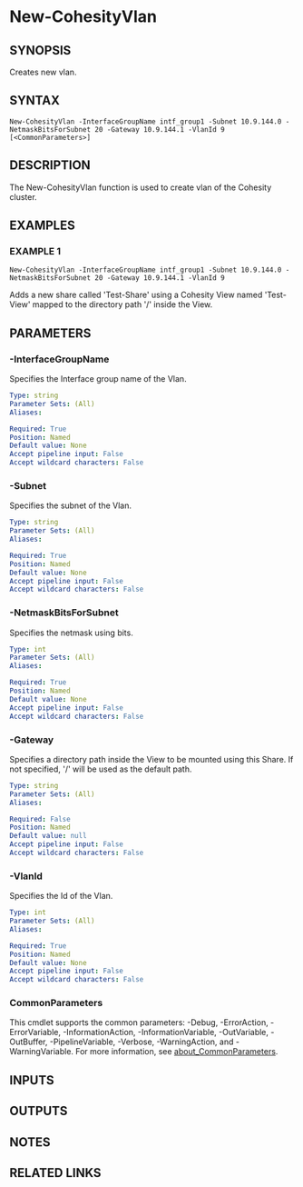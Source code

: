 # New-CohesityVlan

## SYNOPSIS
Creates new vlan.

## SYNTAX

```
New-CohesityVlan -InterfaceGroupName intf_group1 -Subnet 10.9.144.0 -NetmaskBitsForSubnet 20 -Gateway 10.9.144.1 -VlanId 9 [<CommonParameters>]
```

## DESCRIPTION
The New-CohesityVlan function is used to create vlan of the Cohesity cluster.

## EXAMPLES

### EXAMPLE 1
```
New-CohesityVlan -InterfaceGroupName intf_group1 -Subnet 10.9.144.0 -NetmaskBitsForSubnet 20 -Gateway 10.9.144.1 -VlanId 9
```

Adds a new share called 'Test-Share' using a Cohesity View named 'Test-View' mapped to the directory path '/' inside the View.

## PARAMETERS

### -InterfaceGroupName
Specifies the Interface group name of the Vlan.

```yaml
Type: string
Parameter Sets: (All)
Aliases:

Required: True
Position: Named
Default value: None
Accept pipeline input: False
Accept wildcard characters: False
```

### -Subnet
Specifies the subnet of the Vlan.

```yaml
Type: string
Parameter Sets: (All)
Aliases:

Required: True
Position: Named
Default value: None
Accept pipeline input: False
Accept wildcard characters: False
```

### -NetmaskBitsForSubnet
Specifies the netmask using bits.

```yaml
Type: int
Parameter Sets: (All)
Aliases:

Required: True
Position: Named
Default value: None
Accept pipeline input: False
Accept wildcard characters: False
```

### -Gateway
Specifies a directory path inside the View to be mounted using this Share.
If not specified, '/' will be used as the default path.

```yaml
Type: string
Parameter Sets: (All)
Aliases:

Required: False
Position: Named
Default value: null
Accept pipeline input: False
Accept wildcard characters: False
```

### -VlanId
Specifies the Id of the Vlan.

```yaml
Type: int
Parameter Sets: (All)
Aliases:

Required: True
Position: Named
Default value: None
Accept pipeline input: False
Accept wildcard characters: False
```

### CommonParameters
This cmdlet supports the common parameters: -Debug, -ErrorAction, -ErrorVariable, -InformationAction, -InformationVariable, -OutVariable, -OutBuffer, -PipelineVariable, -Verbose, -WarningAction, and -WarningVariable. For more information, see [about_CommonParameters](http://go.microsoft.com/fwlink/?LinkID=113216).

## INPUTS

## OUTPUTS

## NOTES

## RELATED LINKS
